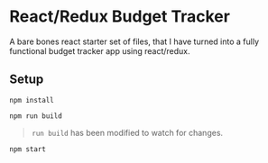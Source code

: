 # React/Redux Budget Tracker

A bare bones react starter set of files, that I have turned into a fully functional budget tracker app using react/redux.

## Setup

```
npm install
```
```
npm run build
```
> `run build` has been modified to watch for changes.
```
npm start
```
